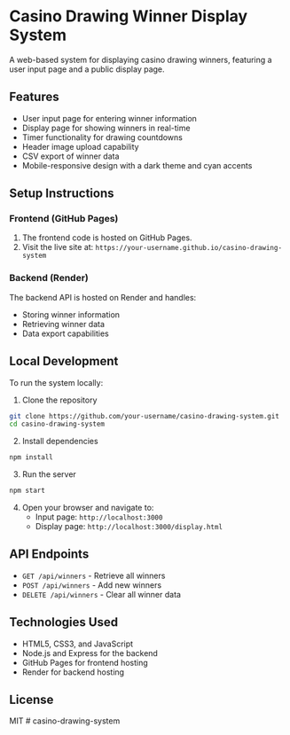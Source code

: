 # Casino Drawing Winner Display System

A web-based system for displaying casino drawing winners, featuring a user input page and a public display page.

## Features

- User input page for entering winner information
- Display page for showing winners in real-time
- Timer functionality for drawing countdowns
- Header image upload capability
- CSV export of winner data
- Mobile-responsive design with a dark theme and cyan accents

## Setup Instructions

### Frontend (GitHub Pages)

1. The frontend code is hosted on GitHub Pages.
2. Visit the live site at: `https://your-username.github.io/casino-drawing-system`

### Backend (Render)

The backend API is hosted on Render and handles:
- Storing winner information
- Retrieving winner data
- Data export capabilities

## Local Development

To run the system locally:

1. Clone the repository
```bash
git clone https://github.com/your-username/casino-drawing-system.git
cd casino-drawing-system
```

2. Install dependencies
```bash
npm install
```

3. Run the server
```bash
npm start
```

4. Open your browser and navigate to:
   - Input page: `http://localhost:3000`
   - Display page: `http://localhost:3000/display.html`

## API Endpoints

- `GET /api/winners` - Retrieve all winners
- `POST /api/winners` - Add new winners
- `DELETE /api/winners` - Clear all winner data

## Technologies Used

- HTML5, CSS3, and JavaScript
- Node.js and Express for the backend
- GitHub Pages for frontend hosting
- Render for backend hosting

## License

MIT #   c a s i n o - d r a w i n g - s y s t e m  
 